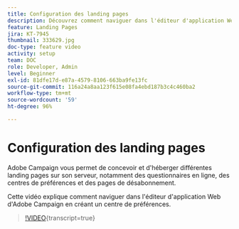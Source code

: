 ```yaml
---
title: Configuration des landing pages
description: Découvrez comment naviguer dans l'éditeur d'application Web en créant un centre de préférences.
feature: Landing Pages
jira: KT-7945
thumbnail: 333629.jpg
doc-type: feature video
activity: setup
team: DOC
role: Developer, Admin
level: Beginner
exl-id: 81dfe17d-e87a-4579-8106-663ba9fe13fc
source-git-commit: 116a24a8aa123f615e08fa4ebd187b3c4c460ba2
workflow-type: tm+mt
source-wordcount: '59'
ht-degree: 96%

---
```


# Configuration des landing pages

Adobe Campaign vous permet de concevoir et d&#39;héberger différentes landing pages sur son serveur, notamment des questionnaires en ligne, des centres de préférences et des pages de désabonnement.

Cette vidéo explique comment naviguer dans l&#39;éditeur d&#39;application Web d&#39;Adobe Campaign en créant un centre de préférences.

>[!VIDEO](https://video.tv.adobe.com/v/333629?quality=12&learn=on){transcript=true}
